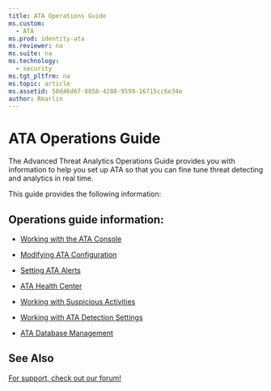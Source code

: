```yaml
---
title: ATA Operations Guide
ms.custom: 
  - ATA
ms.prod: identity-ata
ms.reviewer: na
ms.suite: na
ms.technology: 
  - security
ms.tgt_pltfrm: na
ms.topic: article
ms.assetid: 50d46d67-8858-4288-9599-16715cc6e34e
author: Rkarlin
---
```

# ATA Operations Guide
The Advanced Threat Analytics Operations Guide provides you with information to help you set up ATA so that you can fine tune threat detecting and analytics in real time.

This guide provides the following information:

## Operations guide information:

-   [Working with the ATA Console](../Topic/Working_with_the_ATA_Console.md)

-   [Modifying ATA Configuration](../Topic/Modifying_ATA_Configuration.md)

-   [Setting ATA Alerts](../Topic/Setting_ATA_Alerts.md)

-   [ATA Health Center](../Topic/ATA_Health_Center.md)

-   [Working with Suspicious Activities](../Topic/Working_with_Suspicious_Activities.md)

-   [Working with ATA Detection Settings](../Topic/Working_with_ATA_Detection_Settings.md)

-   [ATA Database Management](../Topic/ATA_Database_Management.md)

## See Also
[For support, check out our forum!](https://social.technet.microsoft.com/Forums/security/en-US/home?forum=mata)

